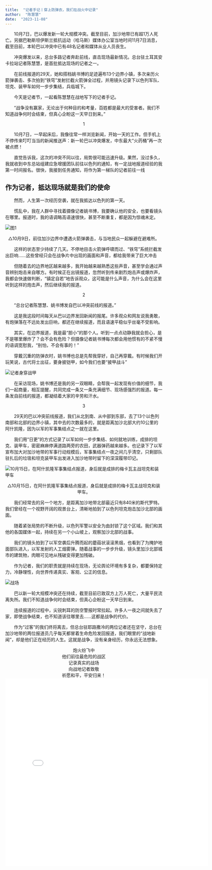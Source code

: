 ```yaml
---
title:  "记者手记丨穿上防弹衣，我们在战火中记录"
author:  "陈慧慧"
date:  "2023-11-08"
---
```


&emsp;&emsp;10月7日，巴以爆发新一轮大规模冲突。截至目前，加沙地带已有超1万人死亡。另据巴勒斯坦伊斯兰抵抗运动（哈马斯）媒体办公室当地时间11月7日消息，截至目前，本轮巴以冲突中已有48名记者和媒体从业人员丧生。

&emsp;&emsp;冲突爆发以来，总台多路记者奔赴前线，直击现场最新情况。总台驻土耳其安卡拉站记者陈慧慧，是首批抵达现场的记者之一。

&emsp;&emsp;在前线报道的29天，她和搭档姚书博的足迹遍布13个边界小镇，多次亲历火箭弹袭击、多次拍到“铁穹”发射拦截火箭弹全过程，并用镜头记录下以色列军队、坦克、装甲车如何一步步集结，兵临城下。

&emsp;&emsp;今天是记者节，一起看陈慧慧在战地写下的记者手记。

&emsp;&emsp;“战争没有赢家，无论出于何种目的和考量，百姓都是最大的受害者。我们不知道战争何时会结束，但真心企盼这一天早日到来。”

<center>1</center>

&emsp;&emsp;10月7日，一早起床后，我像往常一样浏览新闻，开始一天的工作。但手机上不停传来叮叮当当的新闻推送声：新一轮巴以冲突爆发，中东最大“火药桶”再一次被点燃！

&emsp;&emsp;直觉告诉我，这次的冲突不同以往，局势很可能迅速升级。果然，没过多久，我就收到中东总站组建应急增援团队前往以色列的通知，有一定战地报道经验的我第一时间报名。很快，我接到任务通知，将作为第一梯队的记者前往一线

## 作为记者，抵达现场就是我们的使命

&emsp;&emsp;然而，人生第一次经历空袭，就在我抵达以色列的第一天。

&emsp;&emsp;慌乱中，我在人群中寻找着摄像记者姚书博，我要确认他的安全，也要看镜头在哪里。报道时，我的语调略高语速很快，甚至不断重复，都是因为惊魂未定。

![图1](/static/images/图1.png)

<center>△10月9日，前往加沙边界中遭遇火箭弹袭击，与当地民众一起躲避在避难所。</center>

&emsp;&emsp;这样的状态至少持续了几天。不停地目击火箭弹呼啸而过、“铁穹”系统拦截发出巨响……这些曾经只会在战争片中出现的画面和声音，都给我带来了巨大冲击

&emsp;&emsp;但随着去的边界地区越来越多，我开始越来越熟悉这些声音，甚至学会通过声音辨别炮击来自哪方。有时候正在出镜报道，忽然听到传来剧烈炮击声或爆炸声，我都会快速做判断，“镇定自若”地告诉观众，这可能是什么声音，为什么会在这里听到这样的炮击声，然后继续我的报道。

<center>2</center>

&emsp;&emsp;“总台记者陈慧慧、姚书博发自巴以冲突前线的报道。”

&emsp;&emsp;这是我这段时间每天从巴以边界发回新闻的报尾。许多观众和网友说我勇敢，有炮弹落在不远处发出巨响，都还在继续报道，而且语速平稳似乎丝毫不受影响。

&emsp;&emsp;其实，在边界报道，我是最“胆小”的那个人。听到一点点动静我就会担心，是不是哪里爆炸了？会不会有危险？但摄像记者姚书博每次都会用他惯有的不紧不慢的语调宽慰我，“别怕，不会有事的！”

&emsp;&emsp;穿戴沉重的防弹衣时，姚书博也总是先帮我穿好，自己再穿戴。有时候我们开玩笑说，古代将士出征，要身披铠甲，如今我们也要“披甲战斗”

![记者身穿战甲](/static/images/记者身穿战甲.png)

&emsp;&emsp;在采访现场，姚书博还是我的另一双眼睛，会帮我一起发现有价值的细节，我们一起商量，相互提醒，共同完成一条又一条充满细节、现场感强烈的报道。每一条发自前线的报道，都凝结着大家的辛劳和汗水。

<center>3</center>

&emsp;&emsp;29天的巴以冲突前线报道，我们从北到南、从中部到东部，去了13个以色列南部和北部的边界小镇，其中去的次数最多的，就是距离加沙北部大约10公里的阿什凯隆，因为以军的军事集结点之一就在这里。

&emsp;&emsp;我们用“日更”的方式记录了以军如何一步步集结、如何就地训练，成排的坦克、装甲车，密密麻麻停满道路两旁的农田，武器弹药越来越多。也记录下了以军宣布加大对加沙地带的军事行动规模后，军事集结点一夜之间几乎清空，只剩部队驻扎后的垃圾和坦克装甲车出发进入加沙地带时留下的深深履带印记。

![10月15日，在阿什凯隆军事集结点报道，身后就是成排的梅卡瓦主战坦克和装甲车](/static/images/10月15日，在阿什凯隆军事集结点报道，身后就是成排的梅卡瓦主战坦克和装甲车.png)
<center>△10月15日，在阿什凯隆军事集结点报道，身后就是成排的梅卡瓦主战坦克和装甲车。</center>

&emsp;&emsp;我们经常去的另一个地方，是距离加沙地带北部最近只有840米的斯代罗特。我们曾经在一个视野开阔的观景台上，清晰地拍到了以色列坦克炮击加沙北部的画面。

&emsp;&emsp;随着紧张局势的不断升级，以色列军警以安全为由封锁了这个区域。我们和其他的各国媒体一起，持续在另一个小山坡上，观察加沙北部的战事。

&emsp;&emsp;我们的镜头拍到了以军空袭后升腾而起的蘑菇状滚滚黑烟，也看到了为掩护地面部队进入，以军发射的人工烟雾弹。随着战事的一步步升级，镜头里加沙北部城市的建筑物，肉眼可见地从残破变得更加残破。

&emsp;&emsp;作为记者，我们的职责就是持续在现场，无论舆论环境有多复杂，都要保持定力，冷静理性，向世界传递真实、客观、公正的信息。

![战场](/static/images/战场.png)

&emsp;&emsp;巴以新一轮大规模冲突还在持续，截至目前已致双方上万人死亡，大量平民流离失所。我们不知道战争何时会结束，但真心企盼这一天早日到来。

&emsp;&emsp;连续报道的过程中，尖锐刺耳的防空警报时常拉起。许多人一夜之间就失去了家，即使战争结束，也不知道该往哪里去……这都是战争的代价。

&emsp;&emsp;作为“过客”的我们终将离去，但总台驻耶路撒冷的两位记者还在坚守，总台在加沙地带的两位报道员几乎每天都冒着生命危险发回报道，我们眼里的“战地新闻”，却是他们正在经历的人生。这就是战争，没有亲身经历，你永远无法想象。

<center>炮火纷飞中</center>

<center>他们前往最危险的战区</center>

<center>记录真实的战场</center>

<center>向战地记者致敬</center>

<center>祈愿和平，平安归来！</center>

<iframe src="//player.bilibili.com/player.html?aid=493217987&bvid=BV1tN411g7Kj&cid=1325480743&p=1" scrolling="no" border="0" frameborder="no" framespacing="0" allowfullscreen="true"width="650px" height="600px"> </iframe>